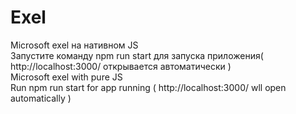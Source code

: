 # Exel

Microsoft exel на нативном JS<br>
Запустите команду npm run start для запуска приложения( http://localhost:3000/ открывается автоматически )
<br> Microsoft exel with pure JS<br>
Run npm run start for app running ( http://localhost:3000/ wll open automatically )
